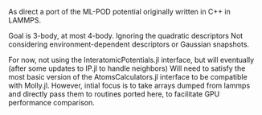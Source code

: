 As direct a port of the ML-POD potential originally written in C++ in LAMMPS.

Goal is 3-body, at most 4-body. Ignoring the quadratic descriptors
Not considering environment-dependent descriptors or Gaussian snapshots.

For now, not using the InteratomicPotentials.jl interface, but will eventually (after some updates to IP.jl to handle neighbors)
Will need to satisfy the most basic version of the AtomsCalculators.jl interface to be compatible with Molly.jl. 
However, intial focus is to take arrays dumped from lammps and directly pass them to routines ported here, to facilitate GPU performance comparison.
